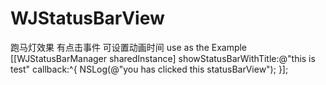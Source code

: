 # WJStatusBarView
跑马灯效果 有点击事件 可设置动画时间
use as the Example
    [[WJStatusBarManager sharedInstance] showStatusBarWithTitle:@"this is test" callback:^{
        NSLog(@"you has clicked this statusBarView");
    }];
